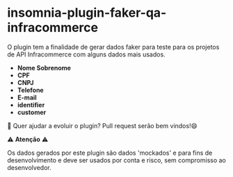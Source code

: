 # insomnia-plugin-faker-qa-infracommerce

O plugin tem a finalidade de gerar dados faker para teste para os projetos de API Infracommerce com alguns dados mais usados.

- **Nome Sobrenome**
- **CPF**
- **CNPJ**
- **Telefone**
- **E-mail**
- **identifier**
- **customer**

🚀️ Quer ajudar a evoluir o plugin? Pull request serão bem vindos!😄


⚠️ **Atenção** ⚠️

Os dados gerados por este plugin são dados 'mockados' e para fins de desenvolvimento e deve ser usados por conta e risco, sem compromisso ao desenvolvedor.
